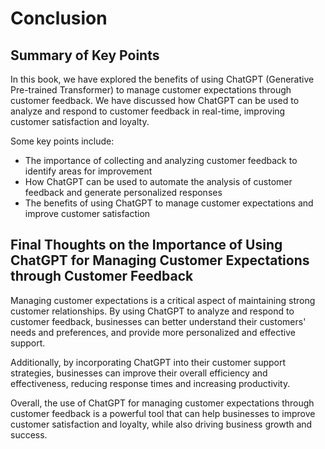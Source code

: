 # Conclusion

Summary of Key Points
---------------------

In this book, we have explored the benefits of using ChatGPT (Generative Pre-trained Transformer) to manage customer expectations through customer feedback. We have discussed how ChatGPT can be used to analyze and respond to customer feedback in real-time, improving customer satisfaction and loyalty.

Some key points include:

* The importance of collecting and analyzing customer feedback to identify areas for improvement
* How ChatGPT can be used to automate the analysis of customer feedback and generate personalized responses
* The benefits of using ChatGPT to manage customer expectations and improve customer satisfaction

Final Thoughts on the Importance of Using ChatGPT for Managing Customer Expectations through Customer Feedback
--------------------------------------------------------------------------------------------------------------

Managing customer expectations is a critical aspect of maintaining strong customer relationships. By using ChatGPT to analyze and respond to customer feedback, businesses can better understand their customers' needs and preferences, and provide more personalized and effective support.

Additionally, by incorporating ChatGPT into their customer support strategies, businesses can improve their overall efficiency and effectiveness, reducing response times and increasing productivity.

Overall, the use of ChatGPT for managing customer expectations through customer feedback is a powerful tool that can help businesses to improve customer satisfaction and loyalty, while also driving business growth and success.
